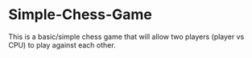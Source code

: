 # Simple-Chess-Game
This is a basic/simple chess game that will allow two players (player vs CPU)  to play against each other.
